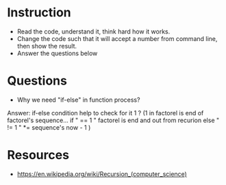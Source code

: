 ﻿# Instruction
* Read the code, understand it, think hard how it works.
* Change the code such that it will accept a number from command line, then show the result.
* Answer the questions below

# Questions
* Why we need "if-else" in function process?

Answer: if-else condition help to check for it 1 ? (1 in factorel is end of factorel's sequence... 
         if " == 1 " factorel is end and out from recurion else " != 1 "  *= sequence's now - 1  ) 


# Resources
* https://en.wikipedia.org/wiki/Recursion_(computer_science)